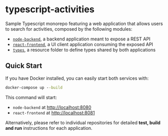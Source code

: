 # typescript-activities

Sample Typescript monorepo featuring a web application that allows users to search for activities, composed by the following modules:

- [`node-backend`](./node-backend/README.md), a backend application meant to expose a REST API
- [`react-frontend`](./react-frontend/README.md), a UI client application consuming the exposed API
- [`types`](./types), a resource folder to define types shared by both applications

## Quick Start

If you have Docker installed, you can easily start both services with:

```cmd
docker-compose up --build
```

This command will start:

- `node-backend` at <http://localhost:8080>
- `react-frontend` at <http://localhost:8081>

Alternatively, please refer to individual repositories for detailed **test, build and run** instructions for each application.

